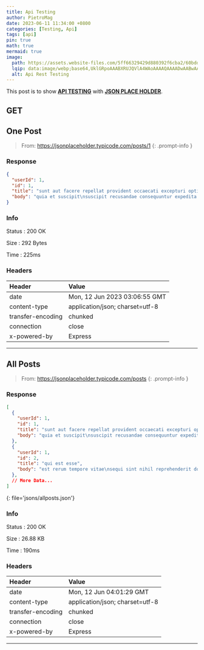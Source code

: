 ```yaml
---
title: Api Testing
author: PietroMag
date: 2023-06-11 11:34:00 +0800
categories: [Testing, Api]
tags: [api]
pin: true
math: true
mermaid: true
image:
  path: https://assets.website-files.com/5ff66329429d880392f6cba2/60bdda0e212247626479da02_use%20api.png
  lqip: data:image/webp;base64,UklGRpoAAABXRUJQVlA4WAoAAAAQAAAADwAABwAAQUxQSDIAAAARL0AmbZurmr57yyIiqE8oiG0bejIYEQTgqiDA9vqnsUSI6H+oAERp2HZ65qP/VIAWAFZQOCBCAAAA8AEAnQEqEAAIAAVAfCWkAALp8sF8rgRgAP7o9FDvMCkMde9PK7euH5M1m6VWoDXf2FkP3BqV0ZYbO6NA/VFIAAAA
  alt: Api Rest Testing
---
```


This post is to show [**API TESTING**](https://en.wikipedia.org/wiki/API) with  [**JSON PLACE HOLDER**](<https://jsonplaceholder.typicode.com>).

## GET

## One Post

> From:  <https://jsonplaceholder.typicode.com/posts/1>
{: .prompt-info }

### Response

```json
{
  "userId": 1,
  "id": 1,
  "title": "sunt aut facere repellat provident occaecati excepturi optio reprehenderit",
  "body": "quia et suscipit\nsuscipit recusandae consequuntur expedita et cum\nreprehenderit molestiae ut ut quas totam\nnostrum rerum est autem sunt rem eveniet architecto"
}
```

### Info

Status
: 200 OK

Size
: 292 Bytes

Time
: 225ms

### Headers

| Header                  | Value                           |
|:------------------------|:--------------------------------|
| date                    | Mon, 12 Jun 2023 03:06:55 GMT   |
| content-type            | application/json; charset=utf-8 |
| transfer-encoding       | chunked                         |
| connection              | close                           |
| x-powered-by            | Express                         |

<hr>

## All Posts

> From:  <https://jsonplaceholder.typicode.com/posts>
{: .prompt-info }

### Response

```json
[
  {
    "userId": 1,
    "id": 1,
    "title": "sunt aut facere repellat provident occaecati excepturi optio reprehenderit",
    "body": "quia et suscipit\nsuscipit recusandae consequuntur expedita et cum\nreprehenderit molestiae ut ut quas totam\nnostrum rerum est autem sunt rem eveniet architecto"
  },
  {
    "userId": 1,
    "id": 2,
    "title": "qui est esse",
    "body": "est rerum tempore vitae\nsequi sint nihil reprehenderit dolor beatae ea dolores neque\nfugiat blanditiis voluptate porro vel nihil molestiae ut reiciendis\nqui aperiam non debitis possimus qui neque nisi nulla"
  },
  // More Data...
]
```

{: file='jsons/allposts.json'}

### Info

Status
: 200 OK

Size
: 26.88 KB

Time
: 190ms

### Headers

| Header                  | Value                           |
|:------------------------|:--------------------------------|
| date                    | Mon, 12 Jun 04:01:29 GMT        |
| content-type            | application/json; charset=utf-8 |
| transfer-encoding       | chunked                         |
| connection              | close                           |
| x-powered-by            | Express                         |

<hr>
